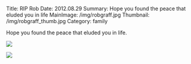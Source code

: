Title: RIP Rob
Date: 2012.08.29
Summary: Hope you found the peace that eluded you in life
MainImage: /img/robgraff.jpg
Thumbnail: /img/robgraff_thumb.jpg
Category: family

Hope you found the peace that eluded you in life.

<p><img src="/img/other/rob2.jpg" class="smallimg" /></p>

<p><img src="/img/other/rob1.jpg" class="smallimg" /></p>
